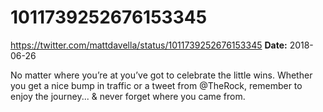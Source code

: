 # 1011739252676153345
https://twitter.com/mattdavella/status/1011739252676153345
**Date:** 2018-06-26

No matter where you’re at you’ve got to celebrate the little wins. Whether you get a nice bump in traffic or a tweet from @TheRock, remember to enjoy the journey... & never forget where you came from.
